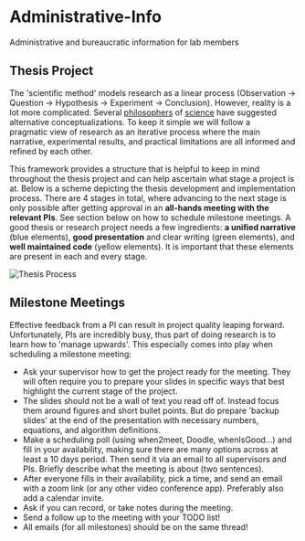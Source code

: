 # Administrative-Info
Administrative and bureaucratic information for lab members

## Thesis Project
The 'scientific method' models research as a linear process (Observation $\rightarrow$ Question $\rightarrow$ Hypothesis $\rightarrow$ Experiment $\rightarrow$ Conclusion). However, reality is a lot more complicated. Several [philosophers](https://en.wikipedia.org/wiki/Research_program) of [science](https://en.wikipedia.org/wiki/Against_Method) have suggested alternative conceptualizations. To keep it simple we will follow a pragmatic view of research as an iterative process where the main narrative, experimental results, and practical limitations are all informed and refined by each other. 

This framework provides a structure that is helpful to keep in mind throughout the thesis project and can help ascertain what stage a project is at.
Below is a scheme depicting the thesis development and implementation process. There are 4 stages in total, where advancing to the next stage is only possible after getting approval in an **all-hands meeting with the relevant PIs**. See section below on how to schedule milestone meetings.
A good thesis or research project needs a few ingredients: **a unified narrative** (blue elements), **good presentation** and clear writing (green elements), and **well maintained code** (yellow elements). It is important that these elements are present in each and every stage.

![Thesis Process](./assets/imgs/ResearchProcess.png)

## Milestone Meetings
Effective feedback from a PI can result in project quality leaping forward. Unfortunately, PIs are incredibly busy, thus part of doing research is to learn how to 'manage upwards'. This especially comes into play when scheduling a milestone meeting:
- Ask your supervisor how to get the project ready for the meeting. They will often require you to prepare your slides in specific ways that best highlight the current stage of the project.
- The slides should not be a wall of text you read off of. Instead focus them around figures and short bullet points. But do prepare 'backup slides' at the end of the presentation with necessary numbers, equations, and algorithm definitions.
- Make a scheduling poll (using when2meet, Doodle, whenIsGood...) and fill in your availability, making sure there are many options across at least a 10 days period. Then send it via an email to all supervisors and PIs. Briefly describe what the meeting is about (two sentences).
- After everyone fills in their availability, pick a time, and send an email with a zoom link (or any other video conference app). Preferably also add a calendar invite.
- Ask if you can record, or take notes during the meeting.
- Send a follow up to the meeting with your TODO list!
- All emails (for all milestones) should be on the same thread!
